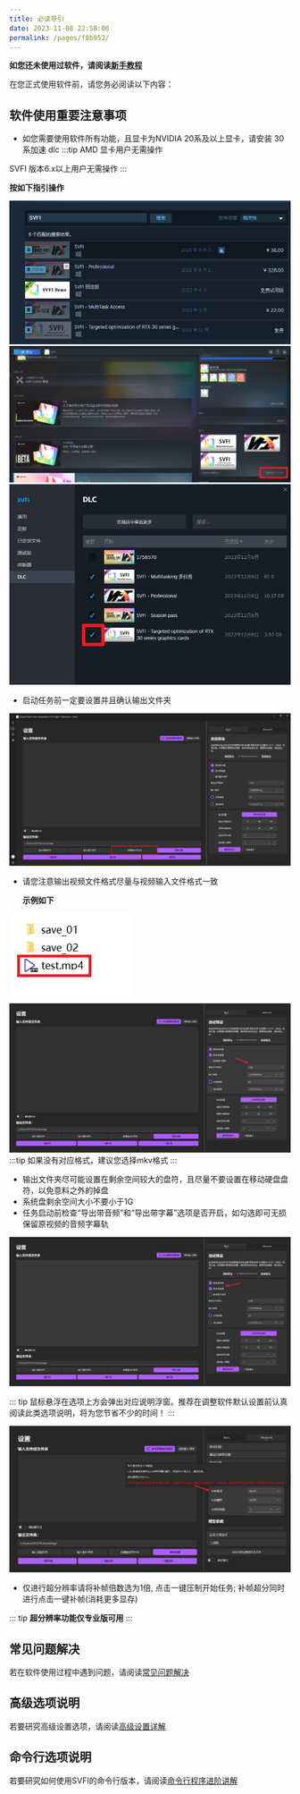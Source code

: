 ```yaml
---
title: 必读导引
date: 2023-11-08 22:58:00
permalink: /pages/f8b952/
---
```



**如您还未使用过软件，请阅读[新手教程](/pages/0e988c)**

在您正式使用软件前，请您务必阅读以下内容：

## 软件使用重要注意事项

- 如您需要使用软件所有功能，且显卡为NVIDIA 20系及以上显卡，请安装 30 系加速 dlc
:::tip
AMD 显卡用户无需操作

SVFI 版本6.x以上用户无需操作
:::

   **按如下指引操作**

![](/Statics/UserGuide/28.png)
![](/Statics/UserGuide/29.png)
![](/Statics/UserGuide/30.png)


- 启动任务前一定要设置并且确认输出文件夹

<!-- ![](/Statics/UserGuide/31.png) -->
![](/Statics/UserGuide/46.png)

- 请您注意输出视频文件格式尽量与视频输入文件格式一致
  
   **示例如下**

![](/Statics/UserGuide/1.png)
<!-- ![](/Statics/UserGuide/2.png) -->
![](/Statics/UserGuide/47.png)
:::tip
如果没有对应格式，建议您选择mkv格式
:::
- 输出文件夹尽可能设置在剩余空间较大的盘符，且尽量不要设置在移动硬盘盘符，以免意料之外的掉盘
- 系统盘剩余空间大小不要小于1G
- 任务启动前检查“导出带音频”和“导出带字幕”选项是否开启，如勾选即可无损保留原视频的音频字幕轨

<!-- ![](/Statics/UserGuide/3.png) -->
![](/Statics/UserGuide/48.png)

::: tip
鼠标悬浮在选项上方会弹出对应说明浮窗。推荐在调整软件默认设置前认真阅读此类选项说明，将为您节省不少的时间！
:::
<!-- ![](/Statics/UserGuide/4.png) -->
![](/Statics/UserGuide/49.png)

- 仅进行超分辨率请将补帧倍数选为1倍, 点击一键压制开始任务; 补帧超分同时进行点击一键补帧(消耗更多显存)

::: tip
**超分辨率功能仅专业版可用**
:::

## 常见问题解决

若在软件使用过程中遇到问题，请阅读[常见问题解决](/pages/9cc27d)

## 高级选项说明

若要研究高级设置选项，请阅读[高级设置详解](/pages/052617/)

## 命令行选项说明

若要研究如何使用SVFI的命令行版本，请阅读[命令行程序进阶讲解](/pages/ceb849/)
